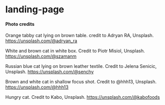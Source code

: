 # landing-page


#### Photo credits
Orange tabby cat lying on brown table. credit to Adryan RA, Unsplash. https://unsplash.com/@adryan_ra 

White and brown cat in white box. Credit to Piotr Misiol, Unsplash. https://unsplash.com/@szamanm

Russian blue cat lying on brown leather textile. Credit to Jelena Senicic, Unsplash. https://unsplash.com/@senchy

Brown and white cat in shallow focus shot. Credit to @hhh13, Unsplash. https://unsplash.com/@hhh13

Hungry cat. Credit to Kabo, Unsplash. https://unsplash.com/@kabofoods